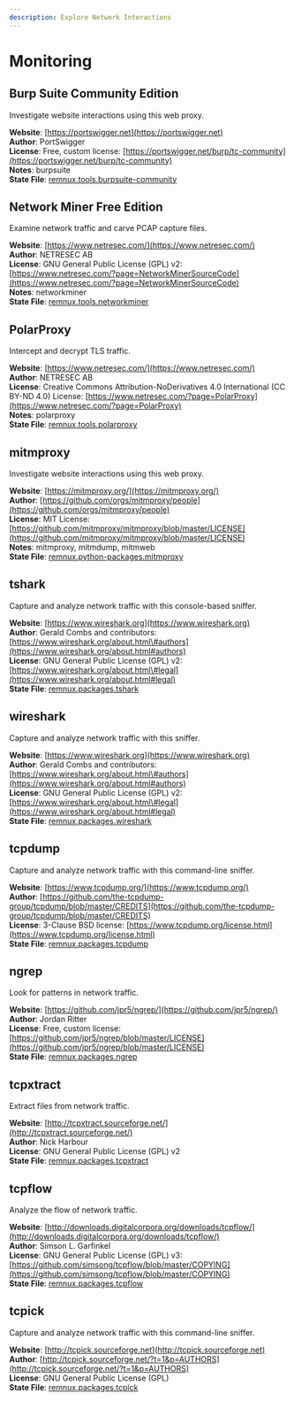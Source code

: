 ```yaml
---
description: Explore Network Interactions
---
```


# Monitoring

## Burp Suite Community Edition

Investigate website interactions using this web proxy.

**Website**: [https://portswigger.net](https://portswigger.net)  
**Author**: PortSwigger  
**License**: Free, custom license: [https://portswigger.net/burp/tc-community](https://portswigger.net/burp/tc-community)  
**Notes**: burpsuite  
**State File**: [remnux.tools.burpsuite-community](https://github.com/REMnux/salt-states/blob/master/./remnux/tools/burpsuite-community.sls)

## Network Miner Free Edition

Examine network traffic and carve PCAP capture files.

**Website**: [https://www.netresec.com/](https://www.netresec.com/)  
**Author**: NETRESEC AB  
**License**: GNU General Public License \(GPL\) v2: [https://www.netresec.com/?page=NetworkMinerSourceCode](https://www.netresec.com/?page=NetworkMinerSourceCode)  
**Notes**: networkminer  
**State File**: [remnux.tools.networkminer](https://github.com/REMnux/salt-states/blob/master/./remnux/tools/networkminer.sls)

## PolarProxy

Intercept and decrypt TLS traffic.

**Website**: [https://www.netresec.com/](https://www.netresec.com/)  
**Author**: NETRESEC AB  
**License**: Creative Commons Attribution-NoDerivatives 4.0 International \(CC BY-ND 4.0\) License: [https://www.netresec.com/?page=PolarProxy](https://www.netresec.com/?page=PolarProxy)  
**Notes**: polarproxy  
**State File**: [remnux.tools.polarproxy](https://github.com/REMnux/salt-states/edit/master/remnux/tools/polarproxy.sls)

## mitmproxy

Investigate website interactions using this web proxy.

**Website**: [https://mitmproxy.org/](https://mitmproxy.org/)  
**Author**: [https://github.com/orgs/mitmproxy/people](https://github.com/orgs/mitmproxy/people)  
**License**: MIT License: [https://github.com/mitmproxy/mitmproxy/blob/master/LICENSE](https://github.com/mitmproxy/mitmproxy/blob/master/LICENSE)  
**Notes**: mitmproxy, mitmdump, mitmweb  
**State File**: [remnux.python-packages.mitmproxy](https://github.com/REMnux/salt-states/blob/master/./remnux/python-packages/mitmproxy.sls)

## tshark

Capture and analyze network traffic with this console-based sniffer.

**Website**: [https://www.wireshark.org](https://www.wireshark.org)  
**Author**: Gerald Combs and contributors: [https://www.wireshark.org/about.html\#authors](https://www.wireshark.org/about.html#authors)  
**License**: GNU General Public License \(GPL\) v2: [https://www.wireshark.org/about.html\#legal](https://www.wireshark.org/about.html#legal)  
**State File**: [remnux.packages.tshark](https://github.com/REMnux/salt-states/blob/master/./remnux/packages/tshark.sls)

## wireshark

Capture and analyze network traffic with this sniffer.

**Website**: [https://www.wireshark.org](https://www.wireshark.org)  
**Author**: Gerald Combs and contributors: [https://www.wireshark.org/about.html\#authors](https://www.wireshark.org/about.html#authors)  
**License**: GNU General Public License \(GPL\) v2: [https://www.wireshark.org/about.html\#legal](https://www.wireshark.org/about.html#legal)  
**State File**: [remnux.packages.wireshark](https://github.com/REMnux/salt-states/blob/master/./remnux/packages/wireshark.sls)

## tcpdump

Capture and analyze network traffic with this command-line sniffer.

**Website**: [https://www.tcpdump.org/](https://www.tcpdump.org/)  
**Author**: [https://github.com/the-tcpdump-group/tcpdump/blob/master/CREDITS](https://github.com/the-tcpdump-group/tcpdump/blob/master/CREDITS)  
**License**: 3-Clause BSD license: [https://www.tcpdump.org/license.html](https://www.tcpdump.org/license.html)  
**State File**: [remnux.packages.tcpdump](https://github.com/REMnux/salt-states/blob/master/./remnux/packages/tcpdump.sls)

## ngrep

Look for patterns in network traffic.

**Website**: [https://github.com/jpr5/ngrep/](https://github.com/jpr5/ngrep/)  
**Author**: Jordan Ritter  
**License**: Free, custom license: [https://github.com/jpr5/ngrep/blob/master/LICENSE](https://github.com/jpr5/ngrep/blob/master/LICENSE)  
**State File**: [remnux.packages.ngrep](https://github.com/REMnux/salt-states/blob/master/./remnux/packages/ngrep.sls)

## tcpxtract

Extract files from network traffic.

**Website**: [http://tcpxtract.sourceforge.net/](http://tcpxtract.sourceforge.net/)  
**Author**: Nick Harbour  
**License**: GNU General Public License \(GPL\) v2  
**State File**: [remnux.packages.tcpxtract](https://github.com/REMnux/salt-states/blob/master/./remnux/packages/tcpxtract.sls)

## tcpflow

Analyze the flow of network traffic.

**Website**: [http://downloads.digitalcorpora.org/downloads/tcpflow/](http://downloads.digitalcorpora.org/downloads/tcpflow/)  
**Author**: Simson L. Garfinkel  
**License**: GNU General Public License \(GPL\) v3: [https://github.com/simsong/tcpflow/blob/master/COPYING](https://github.com/simsong/tcpflow/blob/master/COPYING)  
**State File**: [remnux.packages.tcpflow](https://github.com/REMnux/salt-states/blob/master/./remnux/packages/tcpflow.sls)

## tcpick

Capture and analyze network traffic with this command-line sniffer.

**Website**: [http://tcpick.sourceforge.net](http://tcpick.sourceforge.net)  
**Author**: [http://tcpick.sourceforge.net/?t=1&p=AUTHORS](http://tcpick.sourceforge.net/?t=1&p=AUTHORS)  
**License**: GNU General Public License \(GPL\)  
**State File**: [remnux.packages.tcpick](https://github.com/REMnux/salt-states/blob/master/./remnux/packages/tcpick.sls)

